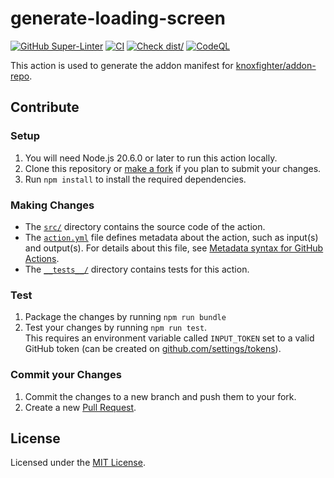# generate-loading-screen

[![GitHub Super-Linter](https://github.com/knoxfighter/generate-loading-screen/actions/workflows/linter.yml/badge.svg)](https://github.com/knoxfighter/generate-loading-screen/actions/workflows/linter.yml)
[![CI](https://github.com/knoxfighter/generate-loading-screen/actions/workflows/ci.yml/badge.svg)](https://github.com/knoxfighter/generate-loading-screen/actions/workflows/ci.yml)
[![Check dist/](https://github.com/knoxfighter/generate-loading-screen/actions/workflows/check-dist.yml/badge.svg)](https://github.com/knoxfighter/generate-loading-screen/actions/workflows/check-dist.yml)
[![CodeQL](https://github.com/knoxfighter/generate-loading-screen/actions/workflows/codeql-analysis.yml/badge.svg)](https://github.com/knoxfighter/generate-loading-screen/actions/workflows/codeql-analysis.yml)

This action is used to generate the addon manifest for
[knoxfighter/addon-repo](https://github.com/knoxfighter/addon-repo).

## Contribute

### Setup

1. You will need Node.js 20.6.0 or later to run this action locally.
1. Clone this repository or
   [make a fork](https://docs.github.com/en/github/getting-started-with-github/quickstart/fork-a-repo)
   if you plan to submit your changes.
1. Run `npm install` to install the required dependencies.

### Making Changes

- The [`src/`](./src/) directory contains the source code of the action.
- The [`action.yml`](action.yml) file defines metadata about the action, such as
  input(s) and output(s). For details about this file, see
  [Metadata syntax for GitHub Actions](https://docs.github.com/en/actions/creating-actions/metadata-syntax-for-github-actions).
- The [`__tests__/`](./__tests__/) directory contains tests for this action.

### Test

1. Package the changes by running `npm run bundle`
1. Test your changes by running `npm run test`.  
   This requires an environment variable called `INPUT_TOKEN` set to a valid
   GitHub token (can be created on
   [github.com/settings/tokens](https://github.com/settings/tokens)).

### Commit your Changes

1. Commit the changes to a new branch and push them to your fork.
1. Create a new
   [Pull Request](https://docs.github.com/en/github/collaborating-with-pull-requests/proposing-changes-to-your-work-with-pull-requests/about-pull-requests).

## License

Licensed under the [MIT License](./LICENSE).
